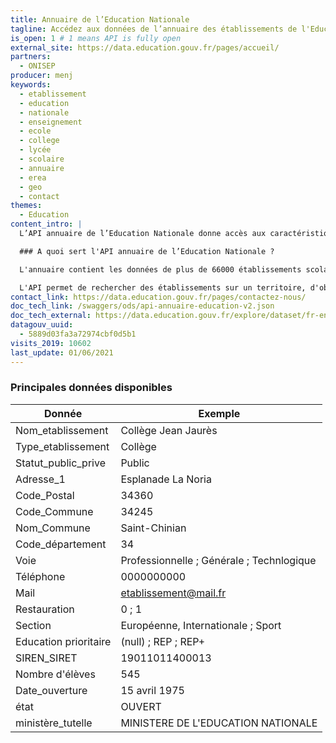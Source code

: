 ```yaml
---
title: Annuaire de l’Education Nationale
tagline: Accédez aux données de l’annuaire des établissements de l'Education Nationale
is_open: 1 # 1 means API is fully open
external_site: https://data.education.gouv.fr/pages/accueil/
partners:
  - ONISEP
producer: menj
keywords:
  - etablissement
  - education
  - nationale
  - enseignement
  - ecole
  - college
  - lycée
  - scolaire
  - annuaire
  - erea
  - geo
  - contact
themes:
  - Education
content_intro: |
  L’API annuaire de l’Education Nationale donne accès aux caractéristiques et aux informations de contact des établissements de l'Éducation nationale.

  ### A quoi sert l'API annuaire de l’Education Nationale ?

  L'annuaire contient les données de plus de 66000 établissements scolaires, qu'ils soient publics ou privés : écoles, collèges, lycées, établissements régionaux d'enseignement adapté (EREA), services administratifs, ou bien d'information et orientation.

  L'API permet de rechercher des établissements sur un territoire, d'obtenir une sélection par type d'établissement, et d'accéder à leurs coordonnées de contact.
contact_link: https://data.education.gouv.fr/pages/contactez-nous/
doc_tech_link: /swaggers/ods/api-annuaire-education-v2.json
doc_tech_external: https://data.education.gouv.fr/explore/dataset/fr-en-annuaire-education/api
datagouv_uuid:
  - 5889d03fa3a72974cbf0d5b1
visits_2019: 10602
last_update: 01/06/2021
---
```


### Principales données disponibles

| Donnée                | Exemple                                   |
| --------------------- | ----------------------------------------- |
| Nom_etablissement     | Collège Jean Jaurès                       |
| Type_etablissement    | Collège                                   |
| Statut_public_prive   | Public                                    |
| Adresse_1             | Esplanade La Noria                        |
| Code_Postal           | 34360                                     |
| Code_Commune          | 34245                                     |
| Nom_Commune           | Saint-Chinian                             |
| Code_département      | 34                                        |
| Voie                  | Professionnelle ; Générale ; Technlogique |
| Téléphone             | 0000000000                                |
| Mail                  | etablissement@mail.fr                     |
| Restauration          | 0 ; 1                                     |
| Section               | Européenne, Internationale ; Sport        |
| Education prioritaire | (null) ; REP ; REP+                       |
| SIREN_SIRET           | 19011011400013                            |
| Nombre d'élèves       | 545                                       |
| Date_ouverture        | 15 avril 1975                             |
| état                  | OUVERT                                    |
| ministère_tutelle     | MINISTERE DE L'EDUCATION NATIONALE        |

